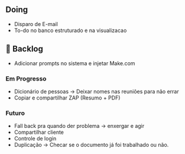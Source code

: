 ## Doing
- Disparo de E-mail 
- To-do no banco estruturado e na visualizacao

## 📝 Backlog
- Adicionar prompts no sistema e injetar Make.com

### Em Progresso
- Dicionário de pessoas → Deixar nomes nas reuniões para não errar
- Copiar e compartilhar ZAP (Resumo + PDF)

### Futuro
- Fall back pra quando der problema → enxergar e agir
- Compartilhar cliente
- Controle de login
- Duplicação -> Checar se o documento já foi trabalhado ou não. 